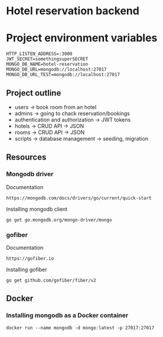 # Hotel reservation backend

# Project environment variables
```
HTTP_LISTEN_ADDRESS=:3000
JWT_SECRET=somethingsuperSECRET
MONGO_DB_NAME=hotel-reservation
MONGO_DB_URL=mongodb://localhost:27017
MONGO_DB_URL_TEST=mongodb://localhost:27017
```

## Project outline
- users -> book room from an hotel
- admins -> going to chack reservation/bookings
- authentication and authorization -> JWT tokens
- hotels -> CRUD API -> JSON
- rooms -> CRUD API -> JSON
- scripts -> database management -> seeding, migration

## Resources
### Mongodb driver
Documentation
```
https://mongodb.com/docs/drivers/go/current/quick-start
```

Installing mongodb client
```
go get go.mongodb.org/mongo-driver/mongo
```

### gofiber
Documentation
```
https://gofiber.io
```

Installing gofiber
```
go get github.com/gofiber/fiber/v2
```

## Docker
### Installing mongodb as a Docker container
```
docker run --name mongodb -d mongo:latest -p 27017:27017
```
